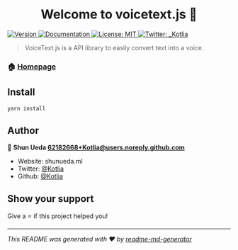 <h1 align="center">Welcome to voicetext.js 👋</h1>
<p>
  <a href="https://www.npmjs.com/package/voicetext.js" target="_blank">
    <img alt="Version" src="https://img.shields.io/npm/v/voicetext.js.svg">
  </a>
  <a href="voicetext.ml" target="_blank">
    <img alt="Documentation" src="https://img.shields.io/badge/documentation-yes-brightgreen.svg" />
  </a>
  <a href="#" target="_blank">
    <img alt="License: MIT" src="https://img.shields.io/badge/License-MIT-yellow.svg" />
  </a>
  <a href="https://twitter.com/_Kotlia" target="_blank">
    <img alt="Twitter: _Kotlia" src="https://img.shields.io/twitter/follow/Kotlia.svg?style=social" />
  </a>
</p>

> VoiceText.js is a API library to easily convert text into a voice.

### 🏠 [Homepage](voicetext.ml)

## Install

```sh
yarn install
```

## Author

👤 **Shun Ueda <62182668+Kotlia@users.noreply.github.com>**

* Website: shunueda.ml
* Twitter: [@Kotlia](https://twitter.com/Kotlia)
* Github: [@Kotlia](https://github.com/Kotlia)

## Show your support

Give a ⭐️ if this project helped you!

***
_This README was generated with ❤️ by [readme-md-generator](https://github.com/kefranabg/readme-md-generator)_